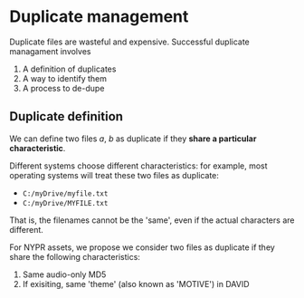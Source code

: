 # Duplicate management
Duplicate files are wasteful and expensive.
Successful duplicate managament involves
1. A definition of duplicates
2. A way to identify them
3. A process to de-dupe
## Duplicate definition

We can define two files *a*, *b* as duplicate if they **share a particular characteristic**. 

Different systems choose different characteristics: 
for example, most operating systems will treat these two files as duplicate:
* ```C:/myDrive/myfile.txt```
* ```C:/myDrive/MYFILE.txt```

That is, the filenames cannot be the 'same', even if the actual characters are different.

For NYPR assets, we propose we consider two files as duplicate if they share the following characteristics:
1. Same audio-only MD5
2. If exisiting, same 'theme' (also known as 'MOTIVE') in DAVID
